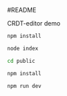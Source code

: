 #README

CRDT-editor demo

```bash
npm install

node index

cd public

npm install

npm run dev
```
